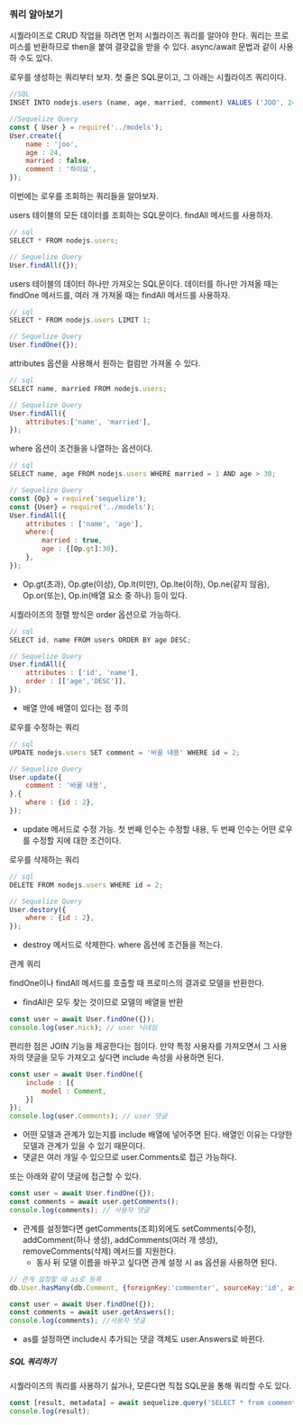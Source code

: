 ### 쿼리 알아보기

시퀄라이즈로 CRUD 작업을 하려면 먼저 시퀄라이즈 쿼리를 알아야 한다. 쿼리는 프로미스를 반환하므로 then을 붙여 결괏값을 받을 수 있다. async/await 문법과 같이 사용하 수도 있다.

로우를 생성하는 쿼리부터 보자. 첫 줄은 SQL문이고, 그 아래는 시퀄라이즈 쿼리이다.

```javascript
//SQL
INSET INTO nodejs.users (name, age, married, comment) VALUES ('JOO', 24, 0, '하이요');

//Sequelize Query
const { User } = require('../models');
User.create({
    name : 'joo',
    age : 24,
    married : false,
    comment : '하이요',
});
```



이번에는 로우를 조회하는 쿼리들을 알아보자.

users 테이블의 모든 데이터를 조회하는 SQL문이다. findAll 메서드를 사용하자.

```javascript
// sql
SELECT * FROM nodejs.users;

// Sequelize Query
User.findAll({});
```



users 테이블의 데이터 하나만 가져오는 SQL문이다. 데이터를 하나만 가져올 때는 findOne 메서드를, 여러 개 가져올 때는 findAll 메서드를 사용하자.

```javascript
// sql
SELECT * FROM nodejs.users LIMIT 1;

// Sequelize Query
User.findOne({});
```



attributes 옵션을 사용해서 원하는 컬럼만 가져올 수 있다.

```javascript
// sql
SELECT name, married FROM nodejs.users;

// Sequelize Query
User.findAll({
    attributes:['name', 'married'],
});
```



where 옵션이 조건들을 나열하는 옵션이다.

```javascript
// sql
SELECT name, age FROM nodejs.users WHERE married = 1 AND age > 30;

// Sequelize Query
const {Op} = require('sequelize');
const {User} = require('../models');
User.findAll({
    attributes : ['name', 'age'],
    where:{
        married : true,
        age : {[Op.gt]:30},
    },
});
```

* Op.gt(초과), Op.gte(이상), Op.lt(미만), Op.lte(이하), Op.ne(같지 않음), Op.or(또는), Op.in(배열 요소 중 하나) 등이 있다.



시퀄라이즈의 정렬 방식은 order 옵션으로 가능하다.

```javascript
// sql
SELECT id, name FROM users ORDER BY age DESC;

// Sequelize Query
User.findAll({
    attributes : ['id', 'name'],
    order : [['age','DESC']],
});
```

* 배열 안에 배열이 있다는 점 주의



로우를 수정하는 쿼리

```javascript
// sql
UPDATE nodejs.users SET comment = '바꿀 내용' WHERE id = 2;

// Sequelize Query
User.update({
    comment : '바꿀 내용',
},{
    where : {id : 2},
});
```

* update 메서드로 수정 가능. 첫 번째 인수는 수정할 내용, 두 번째 인수는 어떤 로우를 수정할 지에 대한 조건이다.



로우를 삭제하는 쿼리

```javascript
// sql
DELETE FROM nodejs.users WHERE id = 2;

// Sequelize Query
User.destory({
    where : {id : 2},
});
```

* destroy 메서드로 삭제한다. where 옵션에 조건들을 적는다.



관계 쿼리

findOne이나 findAll 메서드를 호출할 때 프로미스의 결과로 모델을 반환한다.

* findAll은 모두 찾는 것이므로 모델의 배열을 반환

```javascript
const user = await User.findOne({});
console.log(user.nick); // user 닉네임
```



편리한 점은 JOIN 기능을 제공한다는 점이다. 만약 특정 사용자를 가져오면서 그 사용자의 댓글을 모두 가져오고 싶다면 include 속성을 사용하면 된다.

```javascript
const user = await User.findOne({
    include : [{
        model : Comment,
    }]
});
console.log(user.Comments); // user 댓글
```

* 어떤 모델과 관계가 있는지를 include 배열에 넣어주면 된다. 배열인 이유는 다양한 모델과 관계가 있을 수 있기 때문이다.
* 댓글은 여러 개일 수 있으므로 user.Comments로 접근 가능하다.

또는 아래와 같이 댓글에 접근할 수 있다.

```javascript
const user = await User.findOne({});
const comments = await user.getComments();
console.log(comments); // 사용자 댓글
```

* 관계를 설정했다면 getComments(조회)외에도 setComments(수정), addComment(하나 생성), addComments(여러 개 생성), removeComments(삭제) 메서드를 지원한다.
  * 동사 뒤 모델 이름을 바꾸고 싶다면 관계 설정 시 as 옵션을 사용하면 된다.

```javascript
// 관계 설정할 때 as로 등록
db.User.hasMany(db.Comment, {foreignKey:'commenter', sourceKey:'id', as : 'Answers'});

const user = await User.findOne({});
const comments = await user.getAnswers();
console.log(comments); //사용자 댓글
```

* as를 설정하면 include시 추가되는 댓글 객체도 user.Answers로 바뀐다.



##### SQL 쿼리하기

시퀄라이즈의 쿼리를 사용하기 싫거나, 모른다면 직접 SQL문을 통해 쿼리할 수도 있다.

```javascript
const [result, metadata] = await sequelize.query('SELECT * from comments');
console.log(result);
```

